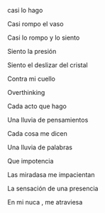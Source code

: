 
casi lo hago

Casi rompo el vaso

Casi lo rompo y lo siento

Siento la presión

Siento el deslizar del cristal

Contra mi cuello

  

  

Overthinking

Cada acto que hago

Una lluvia de pensamientos

Cada cosa me dicen

Una lluvia de palabras

  

Que impotencia

Las miradasa me impacientan

La sensación de una presencia

En mi nuca , me atraviesa
